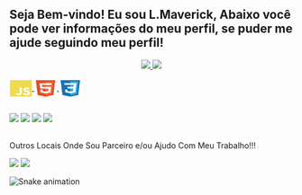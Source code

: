## Seja Bem-vindo! Eu sou L.Maverick, Abaixo você pode ver informações do meu perfil, se puder me ajude seguindo meu perfil! 
<div align="center">
  <a href="https://github.com/LMaverick">
  <img height="180em" src="https://github-readme-stats.vercel.app/api?username=LMaverick&show_icons=true&theme=dracula&include_all_commits=true&count_private=true"/>
  <img height="180em" src="https://github-readme-stats.vercel.app/api/top-langs/?username=LMaverick&layout=compact&langs_count=7&theme=dracula"/>
</div>
<div style="display: inline_block"><br>
  <img align="center" alt="LMav-Js" height="30" width="40" src="https://raw.githubusercontent.com/devicons/devicon/master/icons/javascript/javascript-plain.svg">
  <img align="center" alt="LMav-HTML" height="30" width="40" src="https://raw.githubusercontent.com/devicons/devicon/master/icons/html5/html5-original.svg">
  <img align="center" alt="LMav-CSS" height="30" width="40" src="https://raw.githubusercontent.com/devicons/devicon/master/icons/css3/css3-original.svg">
</div>
  
  ##
 
<div> 
  <a href="https://www.youtube.com/channel/UC2vOD_PUNvADdwVYJr6MAvQ" target="_blank"><img src="https://img.shields.io/badge/YouTube-FF0000?style=for-the-badge&logo=youtube&logoColor=white" target="_blank"></a>
  <a href="https://www.instagram.com/lawliet_maverick/" target="_blank"><img src="https://img.shields.io/badge/-Instagram-%23E4405F?style=for-the-badge&logo=instagram&logoColor=white" target="_blank"></a>
 	<a href="https://misteriosnerd.blogspot.com/" target="_blank"><img src="https://img.shields.io/badge/Blogger-FF5722?style=for-the-badge&logo=blogger&logoColor=white" target="_blank"></a>
  <a href = "mailto:staff.ctt.site@gmail.com"><img src="https://img.shields.io/badge/-Gmail-%23333?style=for-the-badge&logo=gmail&logoColor=white" target="_blank"></a>
  </div>
 
  ##
  Outros Locais Onde Sou Parceiro e/ou Ajudo Com Meu Trabalho!!!
<div>
 <a href="https://www.youtube.com/channel/UCZyUoOmeCP-KD9YAHJtEqVw" target="_blank"><img src="https://img.shields.io/badge/YouTube-FF0000?style=for-the-badge&logo=youtube&logoColor=white" target="_blank"></a> 
  <a href="https://www.instagram.com/organizacao_animinosa/" target="_blank"><img src="https://img.shields.io/badge/-Instagram-%23E4405F?style=for-the-badge&logo=instagram&logoColor=white" target="_blank"></a> 

   ![Snake animation](https://github.com/LMaverick/blob/output/github-contribution-grid-snake.svg) 
 
 
</div>

